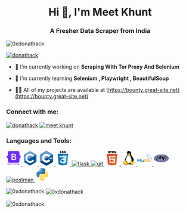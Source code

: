 <h1 align="center">Hi 👋, I'm Meet Khunt</h1>
<h3 align="center">A Fresher Data Scraper from India</h3>

<p align="left"> <img src="https://komarev.com/ghpvc/?username=0xdonathack&label=Profile%20views&color=0e75b6&style=flat" alt="0xdonathack" /> </p>

<p align="left"> <a href="https://twitter.com/donathack" target="blank"><img src="https://img.shields.io/twitter/follow/donathack?logo=twitter&style=for-the-badge" alt="donathack" /></a> </p>

- 🔭 I’m currently working on **Scraping With Tor Proxy And Selenium**

- 🌱 I’m currently learning **Selenium , Playwright , BeautifulSoup**

- 👨‍💻 All of my projects are available at [https://bounty.great-site.net](https://bounty.great-site.net)

<h3 align="left">Connect with me:</h3>
<p align="left">
<a href="https://twitter.com/donathack" target="blank"><img align="center" src="https://raw.githubusercontent.com/rahuldkjain/github-profile-readme-generator/master/src/images/icons/Social/twitter.svg" alt="donathack" height="30" width="40" /></a>
<a href="https://linkedin.com/in/meet khunt" target="blank"><img align="center" src="https://raw.githubusercontent.com/rahuldkjain/github-profile-readme-generator/master/src/images/icons/Social/linked-in-alt.svg" alt="meet khunt" height="30" width="40" /></a>
</p>

<h3 align="left">Languages and Tools:</h3>
<p align="left"> <a href="https://getbootstrap.com" target="_blank" rel="noreferrer"> <img src="https://raw.githubusercontent.com/devicons/devicon/master/icons/bootstrap/bootstrap-plain-wordmark.svg" alt="bootstrap" width="40" height="40"/> </a> <a href="https://www.cprogramming.com/" target="_blank" rel="noreferrer"> <img src="https://raw.githubusercontent.com/devicons/devicon/master/icons/c/c-original.svg" alt="c" width="40" height="40"/> </a> <a href="https://www.w3schools.com/cpp/" target="_blank" rel="noreferrer"> <img src="https://raw.githubusercontent.com/devicons/devicon/master/icons/cplusplus/cplusplus-original.svg" alt="cplusplus" width="40" height="40"/> </a> <a href="https://www.w3schools.com/css/" target="_blank" rel="noreferrer"> <img src="https://raw.githubusercontent.com/devicons/devicon/master/icons/css3/css3-original-wordmark.svg" alt="css3" width="40" height="40"/> </a> <a href="https://flask.palletsprojects.com/" target="_blank" rel="noreferrer"> <img src="https://www.vectorlogo.zone/logos/pocoo_flask/pocoo_flask-icon.svg" alt="flask" width="40" height="40"/> </a> <a href="https://git-scm.com/" target="_blank" rel="noreferrer"> <img src="https://www.vectorlogo.zone/logos/git-scm/git-scm-icon.svg" alt="git" width="40" height="40"/> </a> <a href="https://www.w3.org/html/" target="_blank" rel="noreferrer"> <img src="https://raw.githubusercontent.com/devicons/devicon/master/icons/html5/html5-original-wordmark.svg" alt="html5" width="40" height="40"/> </a> <a href="https://www.linux.org/" target="_blank" rel="noreferrer"> <img src="https://raw.githubusercontent.com/devicons/devicon/master/icons/linux/linux-original.svg" alt="linux" width="40" height="40"/> </a> <a href="https://www.mysql.com/" target="_blank" rel="noreferrer"> <img src="https://raw.githubusercontent.com/devicons/devicon/master/icons/mysql/mysql-original-wordmark.svg" alt="mysql" width="40" height="40"/> </a> <a href="https://www.php.net" target="_blank" rel="noreferrer"> <img src="https://raw.githubusercontent.com/devicons/devicon/master/icons/php/php-original.svg" alt="php" width="40" height="40"/> </a> <a href="https://postman.com" target="_blank" rel="noreferrer"> <img src="https://www.vectorlogo.zone/logos/getpostman/getpostman-icon.svg" alt="postman" width="40" height="40"/> </a> <a href="https://www.python.org" target="_blank" rel="noreferrer"> <img src="https://raw.githubusercontent.com/devicons/devicon/master/icons/python/python-original.svg" alt="python" width="40" height="40"/> </a> </p>

<p><img align="left" src="https://github-readme-stats.vercel.app/api/top-langs?username=0xdonathack&show_icons=true&locale=en&layout=compact" alt="0xdonathack" /></p>

<p>&nbsp;<img align="center" src="https://github-readme-stats.vercel.app/api?username=0xdonathack&show_icons=true&locale=en" alt="0xdonathack" /></p>

<p><img align="center" src="https://github-readme-streak-stats.herokuapp.com/?user=0xdonathack&" alt="0xdonathack" /></p>
